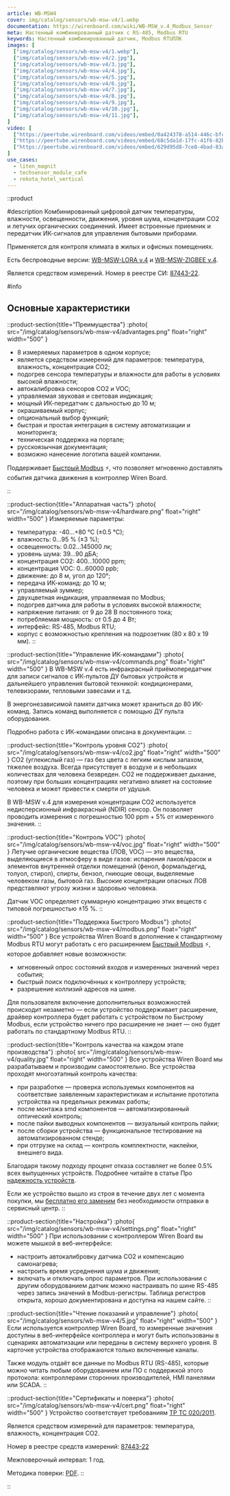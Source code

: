 ```yaml
---
article: WB-MSW4
cover: img/catalog/sensors/wb-msw-v4/1.webp
documentation: https://wirenboard.com/wiki/WB-MSW_v.4_Modbus_Sensor
meta: Настенный комбинированный датчик c RS-485, Modbus RTU
keywords: Настенный комбинированный датчик, Modbus RTUПЛК
images: [
  ["img/catalog/sensors/wb-msw-v4/1.webp"],
  ["img/catalog/sensors/wb-msw-v4/2.jpg"],
  ["img/catalog/sensors/wb-msw-v4/3.jpg"],
  ["img/catalog/sensors/wb-msw-v4/4.jpg"],
  ["img/catalog/sensors/wb-msw-v4/5.jpg"],
  ["img/catalog/sensors/wb-msw-v4/6.jpg"],
  ["img/catalog/sensors/wb-msw-v4/7.jpg"],
  ["img/catalog/sensors/wb-msw-v4/8.jpg"],
  ["img/catalog/sensors/wb-msw-v4/9.jpg"],
  ["img/catalog/sensors/wb-msw-v4/10.jpg"],
  ["img/catalog/sensors/wb-msw-v4/11.jpg"],
]
video: [
  ["https://peertube.wirenboard.com/videos/embed/0a424378-a514-446c-bfc7-6e9b7393080c"],
  ["https://peertube.wirenboard.com/videos/embed/68c5da1d-17fc-41f6-82b9-9a591f3e4cc2"],
  ["https://peertube.wirenboard.com/videos/embed/629d95d8-7ce8-4bad-83ad-7718ececeb9"],
]
use_cases:
  - liten_magnit
  - techsensor_module_cafe
  - rekota_hotel_vertical
---
```


::product

#description
Комбинированный цифровой датчик температуры, влажности, освещенности, движения, уровня шума, концентрации CO2 и летучих органических соединений. Имеет встроенные приемник и передатчик ИК-сигналов для управления бытовыми приборами.

Применяется для контроля климата в жилых и офисных помещениях.

Есть беспроводные версии: [WB-MSW-LORA v.4](https://wirenboard.com/ru/product/WB-MSW4-LORA/) и [WB-MSW-ZIGBEE v.4](https://wirenboard.com/ru/product/wb-msw4-zigbee/).

Является средством измерений. Номер в реестре СИ: [87443-22](https://fgis.gost.ru/fundmetrology/registry/4/items/1404016).


#info
## Основные характеристики

::product-section{title="Преимущества"}
:photo{
  src="/img/catalog/sensors/wb-msw-v4/advantages.png"
  float="right"
  width="500"
}
- 8 измеряемых параметров в одном корпусе;
- является средством измерений для параметров: температура, влажность, концентрация CO2;
- подогрев сенсора температуры и влажности для работы в условиях высокой влажности;
- автокалибровка сенсоров CO2 и VOC;
- управляемая звуковая и световая индикация;
- мощный ИК-передатчик с дальностью до 10 м;
- окрашиваемый корпус;
- опциональный выбор функций;
- быстрая и простая интеграция в систему автоматизации и мониторинга;
- техническая поддержка на портале;
- русскоязычная документация;
- возможно нанесение логотипа вашей компании.

Поддерживает [Быстрый Modbus](https://wirenboard.com/wiki/Fast_Modbus) ⚡, что позволяет мгновенно доставлять события датчика движения в контроллер Wiren Board.

::

::product-section{title="Аппаратная часть"}
:photo{
  src="/img/catalog/sensors/wb-msw-v4/hardware.png"
  float="right"
  width="500"
}
Измеряемые параметры:

- температура: -40…+80 °С (±0.5 °С);
- влажность: 0…95 % (±3 %);
- освещенность: 0.02…145000 лк;
- уровень шума: 39…90 дБА;
- концентрация СО2: 400…10000 ppm;
- концентрация VOC: 0…60000 ppb;
- движение: до 8 м, угол до 120°;
- передача ИК-команд: до 10 м;
- управляемый зуммер;
- двухцветная индикация, управляемая по Modbus;
- подогрев датчика для работы в условиях высокой влажности;
- напряжение питания: от 9 до 28 В постоянного тока;
- потребляемая мощность: от 0.5 до 4 Вт;
- интерфейс: RS-485, Modbus RTU;
- корпус с возможностью крепления на подрозетник (80 x 80 x 19 мм).
::

::product-section{title="Управление ИК-командами"}
:photo{
  src="/img/catalog/sensors/wb-msw-v4/commands.png"
  float="right"
  width="500"
}
В WB-MSW v.4 есть инфракрасный приёмопередатчик для записи сигналов с ИК-пультов ДУ бытовых устройств и дальнейшего управления бытовой техникой: кондиционерами, телевизорами, тепловыми завесами и т.д.

В энергонезависимой памяти датчика может храниться до 80 ИК-команд. Запись команд выполняется с помощью ДУ пульта оборудования.

Подробно работа с ИК-командами описана в документации.
::

::product-section{title="Контроль уровня CO2"}
:photo{
  src="/img/catalog/sensors/wb-msw-v4/co2.jpg"
  float="right"
  width="500"
}
CO2 (углекислый газ) — газ без цвета с легким кислым запахом, тяжелее воздуха. Всегда присутствует в воздухе и в небольших количествах для человека безвреден. CO2 не поддерживает дыхание, поэтому при больших концентрациях негативно влияет на состояние человека и может привести к смерти от удушья.

В WB-MSW v.4 для измерения концентрации CO2 используется недисперсионный инфракрасный (NDIR) сенсор. Он позволяет проводить измерения с погрешностью 100 ppm + 5% от измеренного значения.
::

::product-section{title="Контроль VOC"}
:photo{
  src="/img/catalog/sensors/wb-msw-v4/voc.jpg"
  float="right"
  width="500"
}
Летучие органические вещества (ЛОВ, VOC) — это вещества, выделяющиеся в атмосферу в виде газов: испарения лаков/красок и элементов внутренней отделки помещений (фенол, формальдегид, толуол, стирол), спирты, бензол, гниющие овощи, выделяемые человеком газы, бытовой газ. Высокие концентрации опасных ЛОВ представляют угрозу жизни и здоровью человека.

Датчик VOC определяет суммарную концентрацию этих веществ c типовой погрешностью ±15 %.
::

::product-section{title="Поддержка Быстрого Modbus"}
:photo{
  src="/img/catalog/sensors/wb-msw-v4/modbus.png"
  float="right"
  width="500"
}
Все устройства Wiren Board в дополнение к стандартному Modbus RTU могут работать с его расширением [Быстрый Modbus](https://wirenboard.com/wiki/Fast_Modbus) ⚡, которое добавляет новые возможности:

- мгновенный опрос состояний входов и измеренных значений через события;
- быстрый поиск подключённых к контроллеру устройств;
- разрешение коллизий адресов на шине.

Для пользователя включение дополнительных возможностей происходит незаметно — если устройство поддерживает расширение, драйвер контроллера будет работать с устройством по Быстрому Modbus, если устройство ничего про расширение не знает — оно будет работать по стандартному Modbus RTU.
::

::product-section{title="Контроль качества на каждом этапе производства"}
:photo{
  src="/img/catalog/sensors/wb-msw-v4/quality.jpg"
  float="right"
  width="500"
}
Все устройства Wiren Board мы разрабатываем и производим самостоятельно. Все устройства проходят многоэтапный контроль качества:
- при разработке — проверка используемых компонентов на соответствие заявленным характеристикам и испытание прототипа устройства на предельных режимах работы;
- после монтажа smd компонентов — автоматизированный оптический контроль;
- после пайки выводных компонентов — визуальный контроль пайки;
- после сборки устройства — функциональное тестирование на автоматизированном стенде;
- при отгрузке на склад — контроль комплектности, наклейки, внешнего вида.

Благодаря такому подходу процент отказа составляет не более 0.5% всех выпущенных устройств. Подробнее читайте в статье Про [надежность устройств](https://wirenboard.com/ru/pages/reliability/).

Если же устройство вышло из строя в течение двух лет с момента покупки, мы [бесплатно его заменим](https://wirenboard.com/ru/pages/warranty/) без необходимости отправки в сервисный центр.
::

::product-section{title="Настройка"}
:photo{
  src="/img/catalog/sensors/wb-msw-v4/settings.png"
  float="right"
  width="500"
}
При использовании с контроллером Wiren Board вы можете мышкой в веб-интерфейсе:

- настроить автокалибровку датчика CO2 и компенсацию самонагрева;
- настроить время усреднения шума и движения;
- включать и отключать опрос параметров.
При использовании с другим оборудованием датчик можно настраивать по шине RS-485 через запись значений в Modbus-регистры. Таблица регистров открыта, хорошо документирована и доступна на нашем сайте.
::

::product-section{title="Чтение показаний и управление"}
:photo{
  src="/img/catalog/sensors/wb-msw-v4/5.jpg"
  float="right"
  width="500"
}
Если используется контроллер Wiren Board, то измеренные значения доступны в веб-интерфейсе контроллера и могут быть использованы в сценариях автоматизации или переданы в систему верхнего уровня. В карточке устройства отображаются только включенные каналы.

Также модуль отдаёт все данные по Modbus RTU (RS-485), которые можно читать любым оборудованием или ПО с поддержкой этого протокола: контроллерами сторонних производителей, HMI панелями или SCADA.
::


::product-section{title="Сертификаты и поверка"}
:photo{
  src="/img/catalog/sensors/wb-msw-v4/cert.png"
  float="right"
  width="500"
}
Устройство соответствует требованиям [ТР ТС 020/2011](https://wirenboard.com/ru/pages/certificate/).

Является средством измерений для параметров: температура, влажность, концентрация CO2.

Номер в реестре средств измерений: [87443-22](https://fgis.gost.ru/fundmetrology/registry/4/items/1404016)

Межповерочный интервал: 1 год.

Методика поверки: [PDF](https://www.google.com/url?q=https://fgis.gost.ru/fundmetrology/api/downloadfile/11ff3d36-ffc5-4c6a-8a0f-1e7230651b9e&sa=D&source=docs&ust=1703254583702334&usg=AOvVaw3GtVYsXX5V3gdIe7iTjlzD).
::

::
